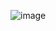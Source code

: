 ![image](https://user-images.githubusercontent.com/83577712/226372860-de0db376-2bfc-40f0-aad5-5f07f32dcd95.png)
